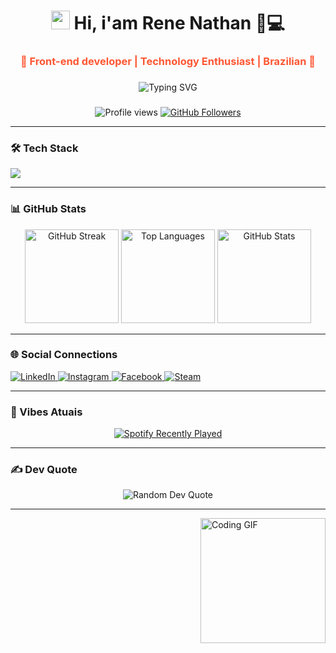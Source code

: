 <h1 align="center"> 
  <img src="https://media.giphy.com/media/hvRJCLFzcasrR4ia7z/giphy.gif" width="30px"/> 
  Hi, i'am Rene Nathan 👨💻
</h1>

<h3 align="center" style="color: #FF5733">🚀 Front-end developer | Technology Enthusiast | Brazilian 🚀</h3>

###

<div align="center">
  <img src="https://readme-typing-svg.demolab.com?font=Fira+Code&size=25&duration=3000&pause=1000&color=FFA500&center=true&vCenter=true&width=500&lines=Technologies+I+use+daily;Learning+something+new+every+day;Let's+collaborate%21" alt="Typing SVG" />
</div>

###

<div align="center">
  <img src="https://komarev.com/ghpvc/?username=ReneNathan&label=Profile+Views&color=FFA500&style=flat" alt="Profile views" />
  <a href="https://github.com/ReneNathan?tab=followers">
    <img src="https://img.shields.io/github/followers/ReneNathan?label=Followers&style=social&color=FFA500" alt="GitHub Followers">
  </a>
</div>

---

### 🛠️ Tech Stack

<div align="left">
  <img src="https://skillicons.dev/icons?i=html,css,py,cs,dotnet,bootstrap,figma,git,js,linux,sqlite,vscode,visualstudio" />
</div>

---

### 📊 GitHub Stats

<div align="center">
  <img src="https://github-readme-streak-stats.herokuapp.com/?user=ReneNathan&theme=dark&hide_border=true&background=0D1117&stroke=FFA500&ring=FFA500&fire=FFA500&currStreakNum=FFA500&sideNums=FFA500&currStreakLabel=FFA500" alt="GitHub Streak" height="150"/>
  <img src="https://github-readme-stats.vercel.app/api/top-langs/?username=ReneNathan&layout=compact&theme=dark&hide_border=true&bg_color=0D1117&title_color=FFA500&text_color=FFF" alt="Top Languages" height="150"/>
  <img src="https://github-readme-stats.vercel.app/api?username=ReneNathan&show_icons=true&theme=dark&hide_border=true&include_all_commits=true&count_private=true&bg_color=0D1117&title_color=FFA500&icon_color=FFA500&text_color=FFF" alt="GitHub Stats" height="150"/>
</div>

---

### 🌐 Social Connections

<div align="left">
  <a href="https://www.linkedin.com/in/rene-nathan-62a153107/" target="_blank">
    <img src="https://img.shields.io/badge/LinkedIn-0077B5?style=for-the-badge&logo=linkedin&logoColor=white" alt="LinkedIn"/>
  </a>
  <a href="https://www.instagram.com/rene_nathan/" target="_blank">
    <img src="https://img.shields.io/badge/Instagram-E4405F?style=for-the-badge&logo=instagram&logoColor=white" alt="Instagram"/>
  </a>
  <a href="https://www.facebook.com/rene.nathan" target="_blank">
    <img src="https://img.shields.io/badge/Facebook-1877F2?style=for-the-badge&logo=facebook&logoColor=white" alt="Facebook"/>
  </a>
  <a href="https://steamcommunity.com/id/ReneNathan" target="_blank">
    <img src="https://img.shields.io/badge/Steam-000000?style=for-the-badge&logo=steam&logoColor=white" alt="Steam"/>
  </a>
</div>

---

### 🎵 Vibes Atuais

<div align="center">
  <a href="https://open.spotify.com/user/22oswv56iwxzwu47zc6jz7u5a">
    <img src="https://spotify-recently-played-readme.vercel.app/api?user=22oswv56iwxzwu47zc6jz7u5a&count=3&width=400&unique=true" alt="Spotify Recently Played">
  </a>
</div>

---

### ✍️ Dev Quote

<div align="center">
  <img src="https://quotes-github-readme.vercel.app/api?type=horizontal&theme=dark&background=0D1117&quote_color=FFA500" alt="Random Dev Quote"/>
</div>

---

<img align="right" height="200" src="https://media.giphy.com/media/3oKIPnAiaMCws8nOsE/giphy.gif" alt="Coding GIF"/>
